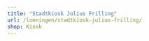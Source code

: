 ```yaml
---
title: "Stadtkiosk Julius Frilling"
url: /loeningen/stadtkiosk-julius-frilling/
shop: Kiosk
---
```


